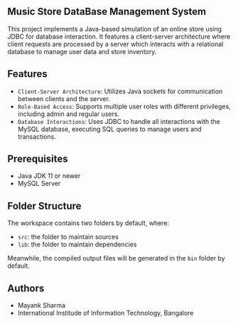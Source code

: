 ## Music Store DataBase Management System

This project implements a Java-based simulation of an online store using JDBC for database interaction. It features a client-server architecture where client requests are processed by a server which interacts with a relational database to manage user data and store inventory.

## Features
- `Client-Server Architecture`: Utilizes Java sockets for communication between clients and the server.
- `Role-Based Access`: Supports multiple user roles with different privileges, including admin and regular users.
- `Database Interactions`: Uses JDBC to handle all interactions with the MySQL database, executing SQL queries to manage users and transactions.

## Prerequisites
- Java JDK 11 or newer
- MySQL Server


## Folder Structure

The workspace contains two folders by default, where:

- `src`: the folder to maintain sources
- `lib`: the folder to maintain dependencies

Meanwhile, the compiled output files will be generated in the `bin` folder by default.

## Authors
- Mayank Sharma 
- International Institude of Information Technology, Bangalore
